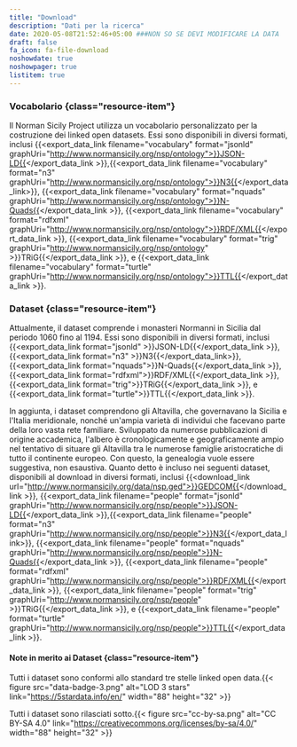 ```yaml
---
title: "Download"
description: "Dati per la ricerca"
date: 2020-05-08T21:52:46+05:00 ###NON SO SE DEVI MODIFICARE LA DATA
draft: false
fa_icon: fa-file-download
noshowdate: true
noshowpager: true
listitem: true
---
```


### Vocabolario {class="resource-item"} ###

Il Norman Sicily Project utilizza un vocabolario personalizzato per la costruzione dei linked open datasets. Essi sono disponibili in diversi formati, inclusi {{<export_data_link filename="vocabulary" format="jsonld" graphUri="http://www.normansicily.org/nsp/ontology">}}JSON-LD{{</export_data_link >}},{{<export_data_link filename="vocabulary" format="n3" graphUri="http://www.normansicily.org/nsp/ontology">}}N3{{</export_data_link>}}, {{<export_data_link filename="vocabulary" format="nquads" graphUri="http://www.normansicily.org/nsp/ontology">}}N-Quads{{</export_data_link >}}, {{<export_data_link filename="vocabulary" format="rdfxml" graphUri="http://www.normansicily.org/nsp/ontology">}}RDF/XML{{</export_data_link >}}, {{<export_data_link filename="vocabulary" format="trig" graphUri="http://www.normansicily.org/nsp/ontology" >}}TRiG{{</export_data_link >}}, e {{<export_data_link filename="vocabulary" format="turtle" graphUri="http://www.normansicily.org/nsp/ontology">}}TTL{{</export_data_link >}}.

### Dataset {class="resource-item"} ###

Attualmente, il dataset comprende i monasteri Normanni in Sicilia dal periodo 1060 fino al 1194. Essi sono disponibili in diversi formati, inclusi {{<export_data_link format="jsonld" >}}JSON-LD{{</export_data_link >}},{{<export_data_link format="n3" >}}N3{{</export_data_link>}}, {{<export_data_link format="nquads">}}N-Quads{{</export_data_link >}}, {{<export_data_link format="rdfxml">}}RDF/XML{{</export_data_link  >}}, {{<export_data_link format="trig">}}TRiG{{</export_data_link >}}, e {{<export_data_link format="turtle">}}TTL{{</export_data_link >}}.

In aggiunta, i dataset comprendono gli Altavilla, che governavano la Sicilia e l'Italia meridionale, nonché un'ampia varietà di individui che facevano parte della loro vasta rete familiare. Sviluppato da numerose pubblicazioni di origine accademica, l'albero è cronologicamente e geograficamente ampio nel tentativo di situare gli Altavilla tra le numerose famiglie aristocratiche di tutto il continente europeo. Con questo, la genealogia vuole essere suggestiva, non esaustiva. Quanto detto è incluso nei seguenti dataset, disponibili al download in diversi formati, inclusi {{<download_link url="http://www.normansicily.org/data/nsp.ged">}}GEDCOM{{</download_link >}}, {{<export_data_link filename="people" format="jsonld" graphUri="http://www.normansicily.org/nsp/people">}}JSON-LD{{</export_data_link >}},{{<export_data_link filename="people" format="n3" graphUri="http://www.normansicily.org/nsp/people">}}N3{{</export_data_link>}}, {{<export_data_link filename="people" format="nquads" graphUri="http://www.normansicily.org/nsp/people">}}N-Quads{{</export_data_link >}}, {{<export_data_link filename="people" format="rdfxml" graphUri="http://www.normansicily.org/nsp/people">}}RDF/XML{{</export_data_link >}}, {{<export_data_link filename="people" format="trig" graphUri="http://www.normansicily.org/nsp/people" >}}TRiG{{</export_data_link >}}, e {{<export_data_link filename="people" format="turtle" graphUri="http://www.normansicily.org/nsp/people">}}TTL{{</export_data_link >}}.

#### Note in merito ai Dataset  {class="resource-item"} ####

Tutti i dataset sono conformi allo standard tre stelle linked open data.{{< figure src="data-badge-3.png" alt="LOD 3 stars" link="https://5stardata.info/en/" width="88" height="32" >}}

Tutti i dataset sono rilasciati sotto.{{< figure src="cc-by-sa.png" alt="CC BY-SA 4.0" link="https://creativecommons.org/licenses/by-sa/4.0/" width="88" height="32" >}}
